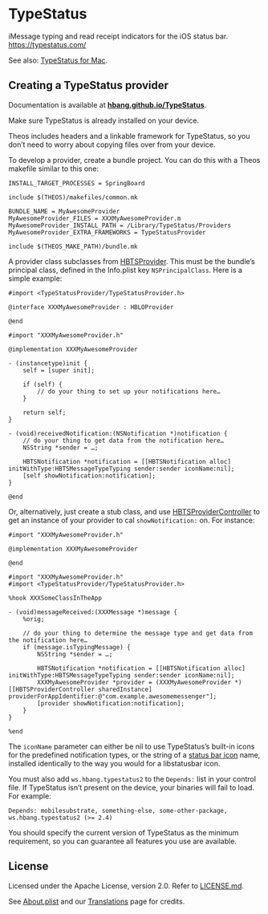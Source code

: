 # TypeStatus
iMessage typing and read receipt indicators for the iOS status bar. https://typestatus.com/

See also: [TypeStatus for Mac](https://github.com/hbang/TypeStatus-Mac).

## Creating a TypeStatus provider
Documentation is available at **[hbang.github.io/TypeStatus](https://hbang.github.io/TypeStatus/)**.

Make sure TypeStatus is already installed on your device.

Theos includes headers and a linkable framework for TypeStatus, so you don’t need to worry about copying files over from your device.

To develop a provider, create a bundle project. You can do this with a Theos makefile similar to this one:

```make
INSTALL_TARGET_PROCESSES = SpringBoard

include $(THEOS)/makefiles/common.mk

BUNDLE_NAME = MyAwesomeProvider
MyAwesomeProvider_FILES = XXXMyAwesomeProvider.m
MyAwesomeProvider_INSTALL_PATH = /Library/TypeStatus/Providers
MyAwesomeProvider_EXTRA_FRAMEWORKS = TypeStatusProvider

include $(THEOS_MAKE_PATH)/bundle.mk
```

A provider class subclasses from [HBTSProvider](https://hbang.github.io/TypeStatus/Classes/HBTSProvider.html). This must be the bundle’s principal class, defined in the Info.plist key `NSPrincipalClass`. Here is a simple example:

```objc
#import <TypeStatusProvider/TypeStatusProvider.h>

@interface XXXMyAwesomeProvider : HBLOProvider

@end
```

```objc
#import "XXXMyAwesomeProvider.h"

@implementation XXXMyAwesomeProvider

- (instancetype)init {
	self = [super init];

	if (self) {
		// do your thing to set up your notifications here…
	}

	return self;
}

- (void)receivedNotification:(NSNotification *)notification {
	// do your thing to get data from the notification here…
	NSString *sender = …;

	HBTSNotification *notification = [[HBTSNotification alloc] initWithType:HBTSMessageTypeTyping sender:sender iconName:nil];
	[self showNotification:notification];
}

@end
```

Or, alternatively, just create a stub class, and use [HBTSProviderController](https://hbang.github.io/TypeStatus/Classes/HBTSProviderController.html) to get an instance of your provider to cal `showNotification:` on. For instance:

```objc
#import "XXXMyAwesomeProvider.h"

@implementation XXXMyAwesomeProvider

@end
```

```logos
#import "XXXMyAwesomeProvider.h"
#import <TypeStatusProvider/TypeStatusProvider.h>

%hook XXXSomeClassInTheApp

- (void)messageReceived:(XXXMessage *)message {
	%orig;

	// do your thing to determine the message type and get data from the notification here…
	if (message.isTypingMessage) {
		NSString *sender = …;

		HBTSNotification *notification = [[HBTSNotification alloc] initWithType:HBTSMessageTypeTyping sender:sender iconName:nil];
		XXXMyAwesomeProvider *provider = (XXXMyAwesomeProvider *)[[HBTSProviderController sharedInstance] providerForAppIdentifier:@"com.example.awesomemessenger"];
		[provider showNotification:notification];
	}
}

%end
```

The `iconName` parameter can either be nil to use TypeStatus’s built-in icons for the predefined notification types, or the string of a [status bar icon](http://iphonedevwiki.net/index.php/Libstatusbar) name, installed identically to the way you would for a libstatusbar icon.

You must also add `ws.hbang.typestatus2` to the `Depends:` list in your control file. If TypeStatus isn’t present on the device, your binaries will fail to load. For example:

```
Depends: mobilesubstrate, something-else, some-other-package, ws.hbang.typestatus2 (>= 2.4)
```

You should specify the current version of TypeStatus as the minimum requirement, so you can guarantee all features you use are available.

## License
Licensed under the Apache License, version 2.0. Refer to [LICENSE.md](LICENSE.md).

See [About.plist](https://github.com/hbang/TypeStatus/blob/master/prefs/Resources/About.plist) and our [Translations](https://hbang.ws/translations/) page for credits.
